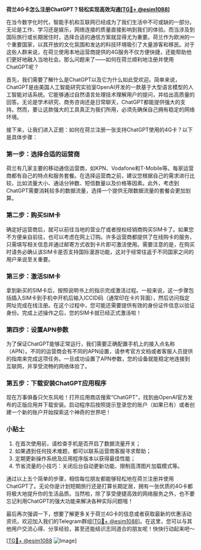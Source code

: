 **荷兰4G卡怎么注册ChatGPT？轻松实现高效沟通[[TG💪+ @esim1088](https://t.me/s/esim1088)]**

在当今数字化时代，智能手机和互联网已经成为了我们生活中不可或缺的一部分。无论是工作、学习还是娱乐，网络连接的质量直接影响到我们的体验。而当涉及到国际旅行或长期居住时，选择合适的通信方案就显得尤为重要。荷兰作为欧洲的一个重要国家，以其开放的文化氛围和发达的科技环境吸引了大量游客和移民。对于这些人群来说，在荷兰使用本地运营商提供的4G服务不仅方便快捷，还能帮助他们更好地融入当地社会。那么问题来了——如何在荷兰顺利地注册并使用ChatGPT呢？

首先，我们需要了解什么是ChatGPT以及它为什么如此受欢迎。简单来说，ChatGPT是由美国人工智能研究实验室OpenAI开发的一款基于大型语言模型的人工智能对话系统。它能够通过自然语言处理技术理解用户的提问，并给出高质量的回答。无论是学术研究、商务咨询还是日常聊天，ChatGPT都能提供强大的支持。然而，要让这款强大的工具真正为我们所用，必须先确保自己拥有稳定的网络环境。

接下来，让我们进入正题：如何在荷兰注册一张支持ChatGPT使用的4G卡？以下是具体步骤：

### 第一步：选择合适的运营商

荷兰有几家主要的移动通信运营商，如KPN、Vodafone和T-Mobile等。每家运营商都有自己的特点和服务套餐。在选择运营商之前，建议您根据自己的需求进行比较，比如流量大小、通话分钟数、短信数量以及价格等因素。此外，考虑到ChatGPT需要消耗较多的数据流量，选择一个提供无限数据流量的套餐会更加划算。

### 第二步：购买SIM卡

确定好运营商后，就可以前往当地的营业厅或者授权经销商购买SIM卡了。如果您不方便亲自前往，也可以考虑在网上订购。许多运营商都提供了在线购卡的服务，只需填写相关信息并通过邮寄方式收到卡片即可激活使用。需要注意的是，在购买时请务必确认该SIM卡是否支持国际漫游功能，这对于经常往返于不同国家之间的用户来说至关重要。

### 第三步：激活SIM卡

拿到新买的SIM卡后，按照说明书上的指示完成激活过程。一般来说，这一步骤包括插入SIM卡到手机中开机后输入ICCID码（通常印在卡片背面），然后访问指定网址完成在线注册。在这个过程中，您可能还需要提供有效的身份证件信息以验证身份。完成上述操作之后，您的SIM卡就已经正式激活啦！

### 第四步：设置APN参数

为了保证ChatGPT能够正常运行，我们需要正确配置手机上的接入点名称（APN）。不同的运营商会有不同的APN设置，请参考官方文档或者客服人员提供的指南来完成这项任务。一旦成功设置了APN参数，您的设备就能稳定地连接到互联网，并享受流畅的网络体验了。

### 第五步：下载安装ChatGPT应用程序

现在万事俱备只欠东风啦！打开应用商店搜索“ChatGPT”，找到由OpenAI官方发布的正版应用并下载安装。启动程序后按照提示登录您的账户（如果已有）或者创建一个新的账户开始探索这个神奇的世界吧！

### 小贴士

1. 在首次使用前，请检查手机是否开启了数据流量开关；
2. 如果遇到任何技术难题，都可以联系运营商客服寻求帮助；
3. 定期更新操作系统及应用程序版本以获得最佳性能；
4. 节省流量的小技巧：关闭后台自动更新功能、限制高清图片加载模式等。

通过以上五个简单的步骤，相信每位朋友都能够轻松地在荷兰注册并使用ChatGPT了。无论你是计划短期旅行还是打算长期定居，拥有一张优质的4G卡都将极大地提升你的生活品质。当然啦，除了享受便捷高效的网络服务之外，也不要忘记利用ChatGPT的强大功能来解决各种实际问题哦！

最后再次强调一下，想要了解更多关于荷兰4G卡的信息或者获取最新的优惠活动资讯，欢迎加入我们的Telegram群组[[TG💪+ @esim1088](https://t.me/s/esim1088)]。在这里，您可以与其他用户交流心得、分享经验，甚至还能结识志同道合的朋友呢！快快行动起来吧～

[[TG💪+ @esim1088](https://t.me/s/esim1088) ![Image](https://i.postimg.cc/4NQfJmqS/Snipaste-2025-05-13-00-14-12.png)]